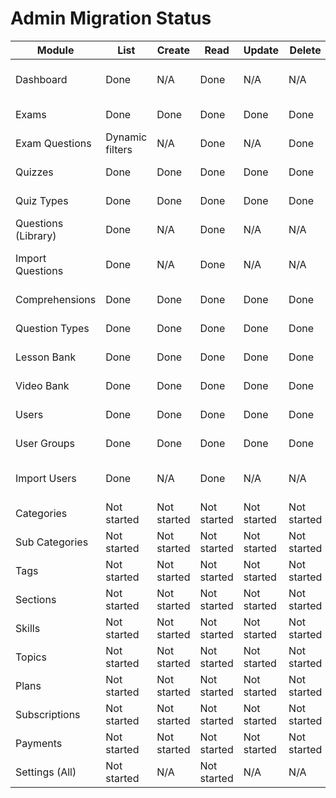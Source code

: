 # Admin Migration Status

| Module              | List            | Create      | Read        | Update      | Delete      | Notes                                   |
| ------------------- | --------------- | ----------- | ----------- | ----------- | ----------- | --------------------------------------- |
| Dashboard           | Done            | N/A         | Done        | N/A         | N/A         | GET /api/admin/dashboard wired to React |
| Exams               | Done            | Done        | Done        | Done        | Done        | Create/Update wired to API              |
| Exam Questions      | Dynamic filters | N/A         | Done        | N/A         | Done        | Attach/remove wired                     |
| Quizzes             | Done            | Done        | Done        | Done        | Done        | CRUD wired to /api/quizzes              |
| Quiz Types          | Done            | Done        | Done        | Done        | Done        | CRUD wired to /api/quiz-types           |
| Questions (Library) | Done            | N/A         | Done        | N/A         | N/A         | Filters + pagination via /api/questions |
| Import Questions    | Done            | N/A         | Done        | N/A         | N/A         | POST /api/questions/import wired        |
| Comprehensions      | Done            | Done        | Done        | Done        | Done        | CRUD wired to /api/comprehensions       |
| Question Types      | Done            | Done        | Done        | Done        | Done        | CRUD wired to /api/question-types       |
| Lesson Bank         | Done            | Done        | Done        | Done        | Done        | CRUD wired to /api/lessons              |
| Video Bank          | Done            | Done        | Done        | Done        | Done        | CRUD wired to /api/videos               |
| Users               | Done            | Done        | Done        | Done        | Done        | CRUD wired to /api/users                |
| User Groups         | Done            | Done        | Done        | Done        | Done        | CRUD wired to /api/user-groups          |
| Import Users        | Done            | N/A         | Done        | N/A         | N/A         | POST /api/users/import wired            |
| Categories          | Not started     | Not started | Not started | Not started | Not started |                                         |
| Sub Categories      | Not started     | Not started | Not started | Not started | Not started |                                         |
| Tags                | Not started     | Not started | Not started | Not started | Not started |                                         |
| Sections            | Not started     | Not started | Not started | Not started | Not started |                                         |
| Skills              | Not started     | Not started | Not started | Not started | Not started |                                         |
| Topics              | Not started     | Not started | Not started | Not started | Not started |                                         |
| Plans               | Not started     | Not started | Not started | Not started | Not started |                                         |
| Subscriptions       | Not started     | Not started | Not started | Not started | Not started |                                         |
| Payments            | Not started     | Not started | Not started | Not started | Not started |                                         |
| Settings (All)      | Not started     | N/A         | Not started | N/A         | N/A         |                                         |
